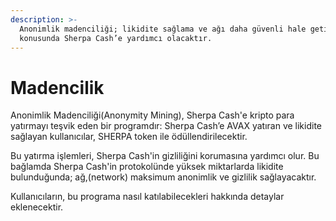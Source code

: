 ```yaml
---
description: >-
  Anonimlik madenciliği; likidite sağlama ve ağı daha güvenli hale getirme
  konusunda Sherpa Cash’e yardımcı olacaktır.
---
```


# Madencilik

Anonimlik Madenciliği\(Anonymity Mining\), Sherpa Cash'e kripto para yatırmayı teşvik eden bir programdır: Sherpa Cash’e AVAX yatıran ve likidite sağlayan kullanıcılar, SHERPA token ile ödüllendirilecektir.

Bu yatırma işlemleri, Sherpa Cash'in gizliliğini korumasına yardımcı olur. Bu bağlamda Sherpa Cash'in protokolünde yüksek miktarlarda likidite bulunduğunda; ağ,\(network\) maksimum anonimlik ve gizlilik sağlayacaktır.

Kullanıcıların, bu programa nasıl katılabilecekleri hakkında detaylar eklenecektir.

